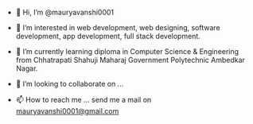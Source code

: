 - 👋 Hi, I’m @mauryavanshi0001
- 👀 I’m interested in web development, web designing, software development, app development, full stack development.

- 🌱 I’m currently learning diploma in Computer Science & Engineering from Chhatrapati Shahuji Maharaj Government Polytechnic Ambedkar Nagar.
- 💞️ I’m looking to collaborate on ...
- 📫 How to reach me ...
    send me a mail on mauryavanshi0001@gmail.com

<!---
mauryavanshi0001/mauryavanshi0001 is a ✨ special ✨ repository because its `README.md` (this file) appears on your GitHub profile.
You can click the Preview link to take a look at your changes.
--->
